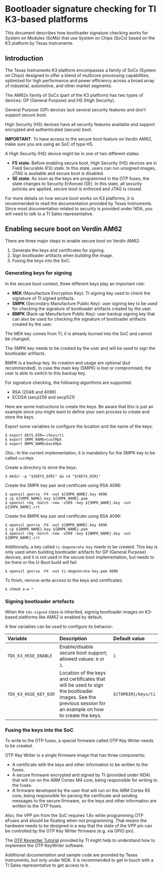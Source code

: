 # Bootloader signature checking for TI K3-based platforms

This document describes how bootloader signature checking works for System on Modules (SoMs) that use System on Chips (SoCs) based on the K3 platform by Texas Instruments.

## Introduction

The Texas Instruments K3 platform encompasses a family of SoCs (System on Chips) designed to offer a blend of multicore processing capabilities, optimized for high performance and power efficiency across a broad array of industrial, automotive, and other market segments.

The AM62x family of SoCs (part of the K3 platform) has two types of devices: GP (General Purpose) and HS (High Security).

General Purpose (GP) devices lack several security features and don't support secure boot.

High Security (HS) devices have all security features available and support encrypted and authenticated (secure) boot.

**IMPORTANT**: To have access to the secure boot feature on Verdin AM62, make sure you are using an SoC of type HS.

A High Security (HS) device might be in one of two different states:

- **FS state**: Before enabling secure boot, High Security (HS) devices are in Field Securable (FS) state. In this state, users can run unsigned images, JTAG is available and secure boot is disabled.
- **SE state**: As soon as the keys are programmed in the OTP fuses, the state changes to Security Enforced (SE). In this state, all security policies are applied, secure boot is enforced and JTAG is closed.

For more details on how secure boot works on K3 platforms, it is recommended to read the documentation provided by Texas Instruments. Since most documentation related to security is provided under NDA, you will need to talk to a TI Sales representative.

## Enabling secure boot on Verdin AM62

There are three major steps to enable secure boot on Verdin AM62:

1. Generate the keys and certificates for signing.
2. Sign bootloader artifacts when building the image.
3. Fusing the keys into the SoC.

### Generating keys for signing

In the secure boot context, three different keys play an important role:

- **MEK** (Manufacture Encryption Key): TI signing key used to check the signature of TI signed artifacts.
- **SMPK** (Secondary Manufacture Public Key): user signing key to be used for checking the signature of bootloader artifacts created by the user.
- **BMPK** (Back-up Manufacture Public Key): user backup signing key that can also be used for checking the signature of bootloader artifacts created by the user.

The MEK key comes from TI, it is already burned into the SoC and cannot be changed.

The SMPK key needs to be created by the user and will be used to sign the bootloader artifacts.

BMPK is a backup key.  Its creation and usage are optional (but recommended). In case the main key (SMPK) is lost or compromised, the user is able to switch to this backup key.

For signature checking, the following algorithms are supported:

- RSA (2048 and 4096)
- ECDSA (secp256 and secp521)

Here are some instructions to create the keys. Be aware that this is just an example since you might want to define your own process to create and store the keys.

Export some variables to configure the location and the name of the keys:

```
$ export KEYS_DIR=~/keys/ti
$ export SMPK_NAME=custMpk
$ export BMPK_NAME=backMpk
```

Obs.: In the current implementation, it is mandatory for the SMPK key to be called `custMpk`.

Create a directory to store the keys:

```
$ mkdir -p "${KEYS_DIR}" && cd "${KEYS_DIR}"
```

Create the SMPK key pair and certificate using RSA 4096:

```
$ openssl genrsa -F4 -out ${SMPK_NAME}.key 4096
$ cp ${SMPK_NAME}.key ${SMPK_NAME}.pem
$ openssl req -batch -new -x509 -key ${SMPK_NAME}.key -out ${SMPK_NAME}.crt
```

Create the BMPK key pair and certificate using RSA 4096:

```
$ openssl genrsa -F4 -out ${BMPK_NAME}.key 4096
$ cp ${BMPK_NAME}.key ${BMPK_NAME}.pem
$ openssl req -batch -new -x509 -key ${BMPK_NAME}.key -out ${BMPK_NAME}.crt
```

Additionally, a key called `ti-degenerate-key` needs to be created. This key is only used when building bootloader artifacts for GP (General Purpose) devices, and it is not used in the secure boot implementation, but needs to be there or the U-Boot build will fail:

```
$ openssl genrsa -F4 -out ti-degenerate-key.pem 4096
```

To finish, remove write access to the keys and certificates:

```
$ chmod a-w *
```

### Signing bootloader artefacts

When the `tdx-signed` class is inherited, signing bootloader images on K3-based platforms like AM62 is enabled by default.

A few variables can be used to configure its behavior:

| Variable | Description | Default value |
| :------- | :---------- | :------------ |
| `TDX_K3_HSSE_ENABLE` | Enable/disable secure boot support; allowed values: `0` or `1`. | `1` |
| `TDX_K3_HSSE_KEY_DIR` | Location of the keys and certificates that will be used to sign the bootloader images. See the previous session for an example on how to create the keys. | `${TOPDIR}/keys/ti` |

### Fusing the keys into the SoC

To write to the OTP fuses, a special firmware called OTP Key Writer needs to be created.

OTP Key Writer is a single firmware image that has three components:

- A certificate with the keys and other information to be written to the fuses.
- A secure firmware encrypted and signed by TI (provided under NDA) that will run on the ARM Cortex M4 core, being responsible for writing to the fuses.
- A firmware developed by the user that will run on the ARM Cortex R5 core, being responsible for parsing the certificate and sending messages to the secure firmware, so the keys and other information are written to the OTP fuses.
  
Also, the VPP pin from the SoC requires 1.8v while programming OTP eFuses and should be floating when not programming. That means the hardware needs to be designed in a way that the state of the VPP pin can be controlled by the OTP Key Writer firmware (e.g. via GPIO pin).

The [OTP Keywriter Tutorial](https://dev.ti.com/tirex/explore/node?node=A__AagJ-8QGXM582KzTgxFZbA__AM62-ACADEMY__uiYMDcq__LATEST) provided by TI might help to understand how to implement the OTP KeyWriter software.

Additional documentation and sample code are provided by Texas Instruments, but only under NDA. It is recommended to get in touch with a TI Sales representative to get access to it.
